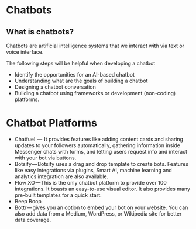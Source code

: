 # Chatbots

## What is chatbots?
Chatbots are artificial intelligence systems that we interact with via text or voice interface.

The following steps will be helpful when developing a chatbot

* Identify the opportunities for an AI-based chatbot
* Understanding what are the goals of building a chatbot
* Designing a chatbot conversation
* Building a chatbot using frameworks or development (non-coding) platforms.

# Chatbot Platforms
* Chatfuel  —  It provides features like adding content cards and sharing updates to your followers automatically, gathering information inside Messenger chats with forms, and letting users request info and interact with your bot via buttons.
* Botsify — Botsify uses a drag and drop template to create bots. Features like easy integrations via plugins, Smart AI, machine learning and analytics integration are also available.
* Flow XO — This is the only chatbot platform to provide over 100 integrations. It boasts an easy-to-use visual editor. It also provides many pre-built templates for a quick start.
* Beep Boop
* Bottr — gives you an option to embed your bot on your website. You can also add data from a Medium, WordPress, or Wikipedia site for better data coverage.
